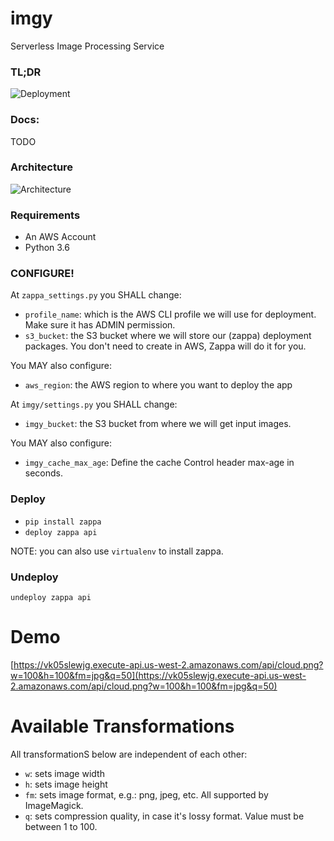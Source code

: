 # imgy
Serverless Image Processing Service

### TL;DR

![Deployment](https://raw.githubusercontent.com/joarleymoraes/imgy/master/docs/deploy.gif)

### Docs:

TODO

### Architecture

![Architecture](https://raw.githubusercontent.com/joarleymoraes/imgy/master/docs/architecture.png)

### Requirements

- An AWS Account
- Python 3.6

### CONFIGURE!

At `zappa_settings.py` you SHALL change:

- `profile_name`: which is the AWS CLI profile we will use for deployment. Make sure it has ADMIN permission.
- `s3_bucket`: the S3 bucket where we will store our (zappa) deployment packages. You don't need to create in AWS, Zappa will do it for you.

You MAY also configure:
- `aws_region`: the AWS region to where you want to deploy the app


At `imgy/settings.py` you SHALL change:
- `imgy_bucket`: the S3 bucket from where we will get input images.


You MAY also configure:
-  `imgy_cache_max_age`: Define the cache Control header max-age in seconds.

### Deploy

- `pip install zappa`
- `deploy zappa api`

NOTE: you can also use `virtualenv` to install zappa.


### Undeploy
`undeploy zappa api`


# Demo

[https://vk05slewjg.execute-api.us-west-2.amazonaws.com/api/cloud.png?w=100&h=100&fm=jpg&q=50](https://vk05slewjg.execute-api.us-west-2.amazonaws.com/api/cloud.png?w=100&h=100&fm=jpg&q=50)


# Available Transformations

All transformationS below are independent of each other:

- `w`: sets image width
- `h`: sets image height
- `fm`: sets image format, e.g.: png, jpeg, etc. All supported by ImageMagick.
- `q`: sets compression quality, in case it's lossy format. Value must be between 1 to 100.


